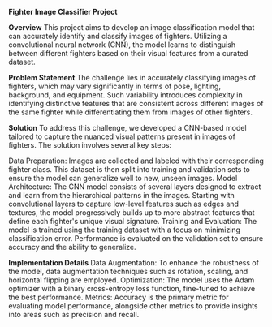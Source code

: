 **Fighter Image Classifier Project**

**Overview**
This project aims to develop an image classification model that can accurately identify and classify images of fighters. Utilizing a convolutional neural network (CNN), the model learns to distinguish between different fighters based on their visual features from a curated dataset.

**Problem Statement**
The challenge lies in accurately classifying images of fighters, which may vary significantly in terms of pose, lighting, background, and equipment. Such variability introduces complexity in identifying distinctive features that are consistent across different images of the same fighter while differentiating them from images of other fighters.

**Solution**
To address this challenge, we developed a CNN-based model tailored to capture the nuanced visual patterns present in images of fighters. The solution involves several key steps:

Data Preparation: Images are collected and labeled with their corresponding fighter class. This dataset is then split into training and validation sets to ensure the model can generalize well to new, unseen images.
Model Architecture: The CNN model consists of several layers designed to extract and learn from the hierarchical patterns in the images. Starting with convolutional layers to capture low-level features such as edges and textures, the model progressively builds up to more abstract features that define each fighter's unique visual signature.
Training and Evaluation: The model is trained using the training dataset with a focus on minimizing classification error. Performance is evaluated on the validation set to ensure accuracy and the ability to generalize.

**Implementation Details**
Data Augmentation: To enhance the robustness of the model, data augmentation techniques such as rotation, scaling, and horizontal flipping are employed.
Optimization: The model uses the Adam optimizer with a binary cross-entropy loss function, fine-tuned to achieve the best performance.
Metrics: Accuracy is the primary metric for evaluating model performance, alongside other metrics to provide insights into areas such as precision and recall.

